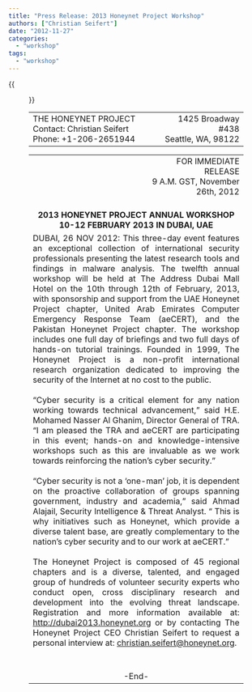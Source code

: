 ```yaml
---
title: "Press Release: 2013 Honeynet Project Workshop"
authors: ["Christian Seifert"]
date: "2012-11-27"
categories: 
  - "workshop"
tags: 
  - "workshop"
---
```

{{<figure src="images/banner.png" alt="Banner" width="50%">}}

<table width="600px" border="0"><tbody><tr border="0"><td width="60%">THE HONEYNET PROJECT<br>Contact: Christian Seifert<br>Phone: +1-206-2651944</td><td align="right" width="40%">1425 Broadway #438<br>Seattle, WA, 98122</td></tr></tbody></table>

<table width="600px" border="0"><tbody><tr border="0"><td width="50%"></td><td align="right" width="50%">FOR IMMEDIATE RELEASE<br>9 A.M. GST, November 26th, 2012<br><br></td></tr><tr><td align="center" colspan="2"><strong>2013 HONEYNET PROJECT ANNUAL WORKSHOP<br>10-12 FEBRUARY 2013 IN DUBAI, UAE</strong></td></tr><tr><td align="justify" colspan="2">DUBAI, 26 NOV 2012: This three-day event features an exceptional collection of international security professionals presenting the latest research tools and findings in malware analysis. The twelfth annual workshop will be held at The Address Dubai Mall Hotel on the 10th through 12th of February, 2013, with sponsorship and support from the UAE Honeynet Project chapter, United Arab Emirates Computer Emergency Response Team (aeCERT), and the Pakistan Honeynet Project chapter. The workshop includes one full day of briefings and two full days of hands-on tutorial trainings. Founded in 1999, The Honeynet Project is a non-profit international research organization dedicated to improving the security of the Internet at no cost to the public.<br><br>“Cyber security is a critical element for any nation working towards technical advancement,” said H.E. Mohamed Nasser Al Ghanim, Director General of TRA. “I am pleased the TRA and aeCERT are participating in this event; hands-on and knowledge-intensive workshops such as this are invaluable as we work towards reinforcing the nation’s cyber security.”<br><br>“Cyber security is not a ‘one-man’ job, it is dependent on the proactive collaboration of groups spanning government, industry and academia,” said Ahmad Alajail, Security Intelligence &amp; Threat Analyst. “ This is why initiatives such as Honeynet, which provide a diverse talent base, are greatly complementary to the nation’s cyber security and to our work at aeCERT.”<br><br>The Honeynet Project is composed of 45 regional chapters and is a diverse, talented, and engaged group of hundreds of volunteer security experts who conduct open, cross disciplinary research and development into the evolving threat landscape. Registration and more information available at: <a href="http://dubai2013.honeynet.org">http://dubai2013.honeynet.org</a> or by contacting The Honeynet Project CEO Christian Seifert to request a personal interview at: <a href="mailto:christian.seifert@honeynet.org?Subject=2013%20Honeynet%20Project%20Workshop%20Dubai">christian.seifert@honeynet.org</a>.<br><br></td></tr><tr><td align="center" colspan="2"><br>-End-</td></tr></tbody></table>
